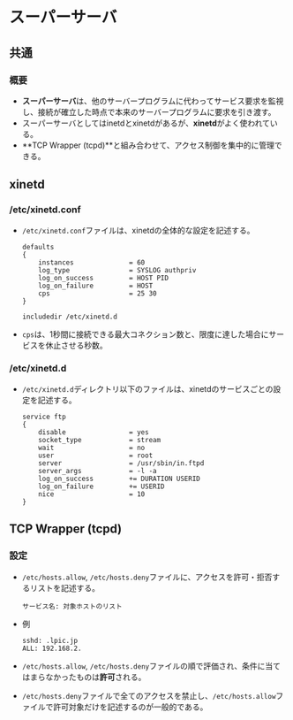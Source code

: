 # スーパーサーバ

## 共通

### 概要

- **スーパーサーバ**は、他のサーバープログラムに代わってサービス要求を監視し、接続が確立した時点で本来のサーバープログラムに要求を引き渡す。
- スーパーサーバとしてはinetdとxinetdがあるが、**xinetd**がよく使われている。
- **TCP Wrapper (tcpd)**と組み合わせて、アクセス制御を集中的に管理できる。

## xinetd

### /etc/xinetd.conf

- `/etc/xinetd.conf`ファイルは、xinetdの全体的な設定を記述する。

  ```text
  defaults
  {
      instances              = 60
      log_type               = SYSLOG authpriv
      log_on_success         = HOST PID
      log_on_failure         = HOST
      cps                    = 25 30
  }
  
  includedir /etc/xinetd.d
  ```

- `cps`は、1秒間に接続できる最大コネクション数と、限度に達した場合にサービスを休止させる秒数。

### /etc/xinetd.d

- `/etc/xinetd.d`ディレクトリ以下のファイルは、xinetdのサービスごとの設定を記述する。

  ```text
  service ftp
  {
      disable                = yes
      socket_type            = stream
      wait                   = no
      user                   = root
      server                 = /usr/sbin/in.ftpd
      server_args            = -l -a
      log_on_success         += DURATION USERID
      log_on_failure         += USERID
      nice                   = 10
  }
  ```

## TCP Wrapper (tcpd)

### 設定

- `/etc/hosts.allow`, `/etc/hosts.deny`ファイルに、アクセスを許可・拒否するリストを記述する。

  ```text
  サービス名: 対象ホストのリスト
  ```

- 例

  ```text
  sshd: .lpic.jp
  ALL: 192.168.2.
  ```

- `/etc/hosts.allow`, `/etc/hosts.deny`ファイルの順で評価され、条件に当てはまらなかったものは**許可**される。

- `/etc/hosts.deny`ファイルで全てのアクセスを禁止し、`/etc/hosts.allow`ファイルで許可対象だけを記述するのが一般的である。
